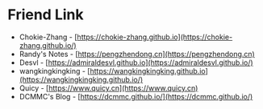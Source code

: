 # Friend Link

 - Chokie-Zhang - [https://chokie-zhang.github.io](https://chokie-zhang.github.io/)
 - Randy's Notes - [https://pengzhendong.cn](https://pengzhendong.cn)
 - Desvl - [https://admiraldesvl.github.io](https://admiraldesvl.github.io/)
 - wangkingkingking - [https://wangkingkingking.github.io](https://wangkingkingking.github.io/)
 - Quicy - [https://www.quicy.cn](https://www.quicy.cn)
 - DCMMC's Blog - [https://dcmmc.github.io/](https://dcmmc.github.io/)

